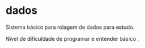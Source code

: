 # dados

Sistema básico para rolagem de dados para estudo.

Nível de dificuldade de programar e entender básico .
